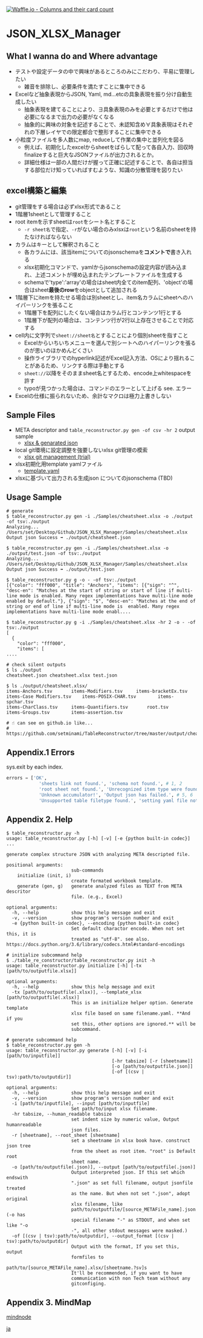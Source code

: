 [![Waffle.io - Columns and their card count](https://badge.waffle.io/setminami/TableReconstructor.png?columns=all)](https://waffle.io/setminami/TableReconstructor?utm_source=badge)

# JSON_XLSX_Manager
## What I wanna do and Where advantage
  - テストや設定データの中で興味があるところのみにこだわり、平易に管理したい
    - 雑音を排除し、必要条件を満たすことに集中できる
  - Excelなど抽象表現からJSON, Yaml, md...etcの具象表現を振り分け自動生成したい
    - 抽象表現を建てることにより、∃具象表現のみを必要とするだけで他は必要になるまで出力の必要がなくなる
    - 抽象的に興味の対象を記述することで、未認知含め∀具象表現はそれぞれの下層レイヤでの限定都合で整形することに集中できる
  - 小粒度ファイルを多人数にmap, reduceして作業の集中と並列化を図る
    - 例えば、初期化したexcelからsheetをばらして配って各自入力、回収時finalizeすると巨大なJSONファイルが出力されるとか。
    - 詳細仕様は一部の人間だけが握って正確に記述することで、各自は担当する部位だけ知っていればすむような、知識の分散管理を図りたい

## excel構築と編集
  - git管理をする場合は必ずxlsx形式であること
  - 1階層1sheetとして管理すること
  - root itemを示すsheetは`root`をシート名とすること
    - `-r sheet名`で指定、`-r`がない場合のみxlsxは`root`という名前のsheetを持たなければならない
  - カラムはキーとして解釈されること
    - 各カラムには、該当itemについてのjsonschemaを**コメントで**書き入れる
    - xlsx初期化コマンドで、yamlからjsonschemaの設定内容が読み込まれ、上述コメントが埋め込まれたテンプレートファイルを生成する
    - schemaで'type':'array'の場合はsheet内全てのitem配列、'object'の場合はsheet**最後のrow**をobjectとして追加される
  - 1階層下にitemを持たせる場合は別sheetとし、item名カラムにsheetへのハイパーリンクを張ること
    - 1階層下を配列にしたくない場合はカラム行とコンテンツ1行とする
    - 1階層下が配列の場合は、コンテンツ行が2行以上存在させることで対応する
  - cell内に文字列で`sheet://sheet名`とすることにより個別sheetを指すこと
    - Excelからいちいちメニューを選んで別シートへのハイパーリンクを張るのが思いのほかめんどくさい
    - 操作ライブラリでのhyperlink記述がExcel記入方法、OSにより揺れることがあるため、リンクする際は手動とする
    - `sheet://`以降をそのままsheet名とするため、encode上whitespaceを許す
    - typoが見つかった場合は、コマンドのエラーとして上げる see. エラー
  - Excelの仕様に振られないため、余計なマクロは極力上書きしない

## Sample Files
  - META descriptor and `table_reconstructor.py gen -of csv -hr 2` output sample
    - [xlsx & genarated json](https://github.com/setminami/TableReconstructor/tree/master/Samples)
  - local git環境に設定調整を強要しないxlsx git管理の模索
    - [xlsx git management (trial)](https://github.com/setminami/TableReconstructor/tree/master/output/cheatsheet.xlsx)
  - xlsx初期化用template yamlファイル
    - [template.yaml](https://github.com/setminami/TableReconstructor/blob/master/template.yaml)
  - xlsxに基づいて出力される生成json についてのjsonschema (TBD)

## Usage Sample
```
# generate
$ table_reconstructor.py gen -i ./Samples/cheatsheet.xlsx -o ./output -of tsv:./output
Analyzing... /Users/set/Desktop/Github/JSON_XLSX_Manager/Samples/cheatsheet.xlsx
Output json Success ➡️ ./output/cheatsheet.json

$ table_reconstructor.py gen -i ./Samples/cheatsheet.xlsx -o ./output/test.json -of tsv:./output
Analyzing... /Users/set/Desktop/Github/JSON_XLSX_Manager/Samples/cheatsheet.xlsx
Output json Success ➡️ ./output/test.json

$ table_reconstructor.py g -o - -of tsv:./output
[{"color": "fff000", "title": "Anchors", "items": [{"sign": "^", "desc-en": "Matches at the start of string or start of line if multi-line mode is enabled. Many regex implementations have multi-line mode enabled by default."}, {"sign": "$", "desc-en": "Matches at the end of string or end of line if multi-line mode is  enabled. Many regex implementations have multi-line mode enabl....

$ table_reconstructor.py g -i ./Samples/cheatsheet.xlsx -hr 2 -o - -of tsv:./output
[
  {
    "color": "fff000",
    "items": [
....

# check silent outputs
$ ls ./output
cheatsheet.json	cheatsheet.xlsx	test.json

$ ls ./output/cheatsheet.xlsx/
items-Anchors.tsv		items-Modifiers.tsv		items-bracketEx.tsv
items-Case Modifiers.tsv	items-POSIX-CHAR.tsv		items-spchar.tsv
items-CharClass.tsv		items-Quantifiers.tsv		root.tsv
items-Groups.tsv		items-assertion.tsv

# ☝️ can see on github.io like...
# https://github.com/setminami/TableReconstructor/tree/master/output/cheatsheet.xlsx
```

## Appendix.1 Errors
sys.exit by each index.

```python
errors = ['OK',
            'sheets link not found.', 'schema not found.', # 1, 2
            'root sheet not found.', 'Unrecognized item type were found.', # 3, 4
            'Unknown accumulator!', 'Output json has failed.', # 5, 6
            'Unsupported table filetype found.', 'setting yaml file not found']
```

## Appendix 2. Help
```
$ table_reconstructor.py -h
usage: table_reconstructor.py [-h] [-v] [-e {python built-in codec}]  ...

generate complex structure JSON with analyzing META descripted file.

positional arguments:
                        sub-commands
    initialize (init, i)
                        create formated workbook template.
    generate (gen, g)   generate analyzed files as TEXT from META descritor
                        file. (e.g., Excel)

optional arguments:
  -h, --help            show this help message and exit
  -v, --version         show program's version number and exit
  -e {python built-in codec}, --encoding {python built-in codec}
                        Set default charactor encode. When not set this, it is
                        treated as "utf-8". see also. https://docs.python.org/3.6/library/codecs.html#standard-encodings

# initialize subcommand help
$ ./table_re_constructor/table_reconstructor.py init -h
usage: table_reconstructor.py initialize [-h] [-tx [path/to/outputfile.xlsx]]

optional arguments:
  -h, --help            show this help message and exit
  -tx [path/to/outputfile(.xlsx)], --template_xlsx [path/to/outputfile(.xlsx)]
                        This is an initialize helper option. Generate template
                        xlsx file based on same filename.yaml. **And if you
                        set this, other options are ignored.** will be
                        subcommand.

# generate subcommand help
$ table_reconstructor.py gen -h
usage: table_reconstructor.py generate [-h] [-v] [-i [path/to/inputfile]]
                                       [-hr tabsize] [-r [sheetname]]
                                       [-o [path/to/outputfile.json]]
                                       [-of [(csv | tsv):path/to/outputdir]]

optional arguments:
  -h, --help            show this help message and exit
  -v, --version         show program's version number and exit
  -i [path/to/inputfile], --input [path/to/inputfile]
                        Set path/to/input xlsx filename.
  -hr tabsize, --human_readable tabsize
                        set indent size by numeric value, Output humanreadable
                        json files.
  -r [sheetname], --root_sheet [sheetname]
                        set a sheetname in xlsx book have. construct json tree
                        from the sheet as root item. "root" is Default root
                        sheet name.
  -o [path/to/outputfile(.json)], --output [path/to/outputfile(.json)]
                        Output interpreted json. If this set which endswith
                        ".json" as set full filename, output jsonfile treated
                        as the name. But when not set ".json", adopt original
                        xlsx filename, like
                        path/to/outputfile/[source_METAFile_name].json (-o has
                        special filename "-" as STDOUT, and when set like "-o
                        -", all other stdout messages were masked.)
  -of [(csv | tsv):path/to/outputdir], --output_format [(csv | tsv):path/to/outputdir]
                        Output with the format, If you set this, output
                        formfiles to
                        path/to/[source_METAFile_name].xlsx/[sheetname.?sv]s
                        It'll be recommended, if you want to have
                        communication with non Tech team without any
                        gitconfiging.
```

## Appendix 3. MindMap
[mindnode](https://my.mindnode.com/vWDYEyp9p7s2kFgCr4yzuVrokfimz3Cx2nvGR1Xg/em#97,31,-2)

[ja](./README_ja.md)
